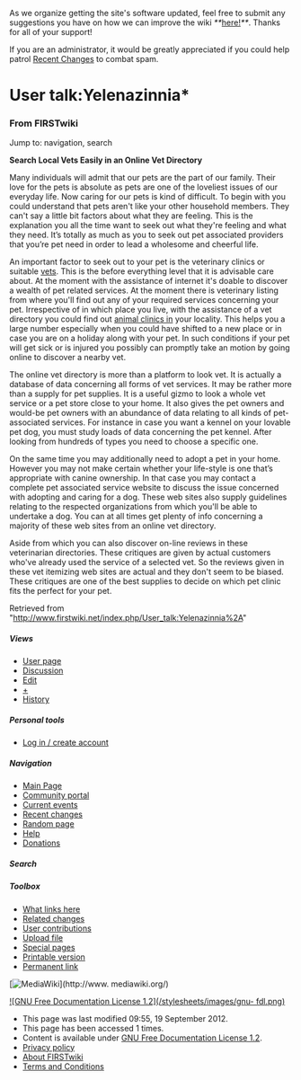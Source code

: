 As we organize getting the site's software updated, feel free to submit any
suggestions you have on how we can improve the wiki
_**_[here!](/index.php/User:Hallry/Suggestions "User:Hallry/Suggestions"
)_**_. Thanks for all of your support!

If you are an administrator, it would be greatly appreciated if you could help
patrol [Recent Changes](/index.php/Special:Recentchanges
"Special:Recentchanges" ) to combat spam.

# User talk:Yelenazinnia*

### From FIRSTwiki

Jump to: navigation, search

**Search Local Vets Easily in an Online Vet Directory**

  

Many individuals will admit that our pets are the part of our family. Their
love for the pets is absolute as pets are one of the loveliest issues of our
everyday life. Now caring for our pets is kind of difficult. To begin with you
could understand that pets aren't like your other household members. They
can't say a little bit factors about what they are feeling. This is the
explanation you all the time want to seek out what they're feeling and what
they need. It’s totally as much as you to seek out pet associated providers
that you’re pet need in order to lead a wholesome and cheerful life.

An important factor to seek out to your pet is the veterinary clinics or
suitable [vets](http://tviv.org/User:Yelenazinnia*
"http://tviv.org/User:Yelenazinnia*" ). This is the before everything level
that it is advisable care about. At the moment with the assistance of internet
it's doable to discover a wealth of pet related services. At the moment there
is veterinary listing from where you'll find out any of your required services
concerning your pet. Irrespective of in which place you live, with the
assistance of a vet directory you could find out [animal clinics
in](http://www.whatvet.com/ "http://www.whatvet.com/" ) your locality. This
helps you a large number especially when you could have shifted to a new place
or in case you are on a holiday along with your pet. In such conditions if
your pet will get sick or is injured you possibly can promptly take an motion
by going online to discover a nearby vet.

The online vet directory is more than a platform to look vet. It is actually a
database of data concerning all forms of vet services. It may be rather more
than a supply for pet supplies. It is a useful gizmo to look a whole vet
service or a pet store close to your home. It also gives the pet owners and
would-be pet owners with an abundance of data relating to all kinds of pet-
associated services. For instance in case you want a kennel on your lovable
pet dog, you must study loads of data concerning the pet kennel. After looking
from hundreds of types you need to choose a specific one.

On the same time you may additionally need to adopt a pet in your home.
However you may not make certain whether your life-style is one that’s
appropriate with canine ownership. In that case you may contact a complete pet
associated service website to discuss the issue concerned with adopting and
caring for a dog. These web sites also supply guidelines relating to the
respected organizations from which you'll be able to undertake a dog. You can
at all times get plenty of info concerning a majority of these web sites from
an online vet directory.

Aside from which you can also discover on-line reviews in these veterinarian
directories. These critiques are given by actual customers who've already used
the service of a selected vet. So the reviews given in these vet itemizing web
sites are actual and they don't seem to be biased. These critiques are one of
the best supplies to decide on which pet clinic fits the perfect for your pet.

Retrieved from
"<http://www.firstwiki.net/index.php/User_talk:Yelenazinnia%2A>"

##### Views

  * [User page](/index.php?title=User:Yelenazinnia%2A&action=edit)
  * [Discussion](/index.php/User_talk:Yelenazinnia%2A)
  * [Edit](/index.php?title=User_talk:Yelenazinnia%2A&action=edit)
  * [+](/index.php?title=User_talk:Yelenazinnia%2A&action=edit&section=new)
  * [History](/index.php?title=User_talk:Yelenazinnia%2A&action=history)

##### Personal tools

  * [Log in / create account](/index.php?title=Special:Userlogin&returnto=User_talk:Yelenazinnia%2A)

[](/index.php/Main_Page "Main Page" )

##### Navigation

  * [Main Page](/index.php/Main_Page)
  * [Community portal](/index.php/FIRSTwiki:Community_portal)
  * [Current events](/index.php/Current_events)
  * [Recent changes](/index.php/Special:Recentchanges)
  * [Random page](/index.php/Special:Random)
  * [Help](/index.php/FIRSTwiki:Help)
  * [Donations](/index.php/FIRSTwiki:Site_support)

##### Search



##### Toolbox

  * [What links here](/index.php/Special:Whatlinkshere/User_talk:Yelenazinnia%2A)
  * [Related changes](/index.php/Special:Recentchangeslinked/User_talk:Yelenazinnia%2A)
  * [User contributions](/index.php/Special:Contributions/Yelenazinnia%2A)
  * [Upload file](/index.php/Special:Upload)
  * [Special pages](/index.php/Special:Specialpages)
  * [Printable version](/index.php?title=User_talk:Yelenazinnia%2A&printable=yes)
  * [Permanent link](/index.php?title=User_talk:Yelenazinnia%2A&oldid=751915)

[![MediaWiki](/skins/common/images/poweredby_mediawiki_88x31.png)](http://www.
mediawiki.org/)

[![GNU Free Documentation License 1.2](/stylesheets/images/gnu-
fdl.png)](http://www.gnu.org/copyleft/fdl.html)

  * This page was last modified 09:55, 19 September 2012.
  * This page has been accessed 1 times.
  * Content is available under [GNU Free Documentation License 1.2](http://www.gnu.org/copyleft/fdl.html "http://www.gnu.org/copyleft/fdl.html" ).
  * [Privacy policy](/index.php/FIRSTwiki:Privacy_policy "FIRSTwiki:Privacy policy" )
  * [About FIRSTwiki](/index.php/FIRSTwiki:About "FIRSTwiki:About" )
  * [Terms and Conditions](/index.php/FIRSTwiki:Terms_and_conditions "FIRSTwiki:Terms and conditions" )

